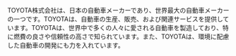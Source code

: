 TOYOTA株式会社は、日本の自動車メーカーであり、世界最大の自動車メーカーの一つです。TOYOTAは、自動車の生産、販売、および関連サービスを提供しています。TOYOTAは、世界中で多くの人々に愛される自動車を製造しており、特に燃費の良さや信頼性の高さで知られています。また、TOYOTAは、環境に配慮した自動車の開発にも力を入れています。
